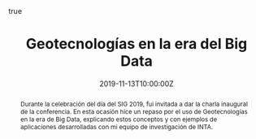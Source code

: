 ---
abstract: Durante la celebración del día del SIG 2019, fui invitada a dar la charla inaugural de la conferencia. En esta ocasión hice un repaso por el uso de Geotecnologías en la era de Big Data, explicando estos conceptos y con ejemplos de aplicaciones desarrolladas con mi equipo de investigación de INTA.
all_day: false
authors: []
date: "2019-11-13T10:00:00Z"
event: GIS Day 2019
event_url: 
featured: false
links:
- icon: twitter
  icon_pack: fab
  name: Follow
  url: https://twitter.com/yabellini 
location: Facultad de Ciencias Humanas, UNLPam, Santa Rosa, La Pampa
math: true
publishDate: "2019-11-13T10:00:00Z"
slides: 
summary: Durante la celebración del día del SIG 2019, fui invitada a dar la charla inaugural de la conferencia. En esta ocasión hice un repaso por el uso de Geotecnologías en la era de Big Data, explicando estos conceptos y con ejemplos de aplicaciones desarrolladas con mi equipo de investigación de INTA.
tags: []
title: Geotecnologías en la era del Big Data
url_code: ""
url_pdf: "GISDay2019gbd.pdf"
url_slides: ""
url_video: ""
---